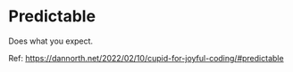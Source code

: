 # Predictable

Does what you expect.

Ref: https://dannorth.net/2022/02/10/cupid-for-joyful-coding/#predictable
